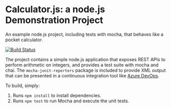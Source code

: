 Calculator.js: a node.js Demonstration Project
==============================================
An example node.js project, including tests with mocha, that behaves like
a pocket calculator.

[![Build Status](https://dev.azure.com/yilmazorer/Integrating%20External%20Source%20Control%20with%20Azure%20Pipelines/_apis/build/status/yilmazorer.calculator?branchName=master)](https://dev.azure.com/yilmazorer/Integrating%20External%20Source%20Control%20with%20Azure%20Pipelines/_build/latest?definitionId=5&branchName=master)

The project contains a simple node.js application that exposes REST APIs
to perform arithmetic on integers, and provides a test suite with mocha
and chai.  The `mocha-junit-reporters` package is included to provide XML
output that can be presented in a continuous integration tool like
[Azure DevOps](https://azure.com/devops).

To build, simply:

1. Runs `npm install` to install dependencies.
2. Runs `npm test` to run Mocha and execute the unit tests.

